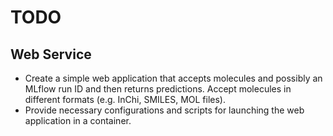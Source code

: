 # TODO

## Web Service

* Create a simple web application that accepts molecules and possibly an MLflow run ID and then returns predictions. Accept molecules in different formats (e.g. InChi, SMILES, MOL files).
* Provide necessary configurations and scripts for launching the web application in a container.
